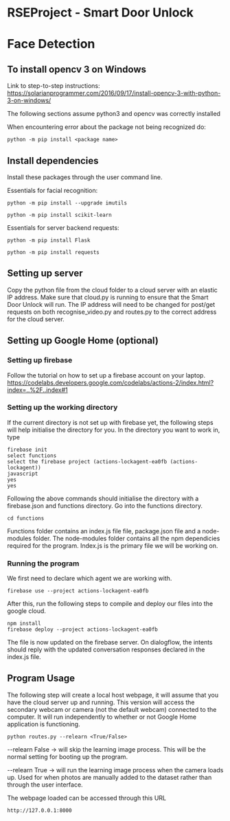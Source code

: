 # RSEProject - Smart Door Unlock

# Face Detection 
## To install opencv 3 on Windows
Link to step-to-step instructions: 
https://solarianprogrammer.com/2016/09/17/install-opencv-3-with-python-3-on-windows/


The following sections assume python3 and opencv was correctly installed


When encountering error about the package not being recognized do:
```
python -m pip install <package name>
```

## Install dependencies
Install these packages through the user command line.

Essentials for facial recognition:
```
python -m pip install --upgrade imutils
```
```
python -m pip install scikit-learn
```
Essentials for server backend requests:
```
python -m pip install Flask
```
```
python -m pip install requests
```

## Setting up server
Copy the python file from the cloud folder to a cloud server with an elastic IP address. Make sure that cloud.py is running to ensure that the Smart Door Unlock will run. The IP address will need to be changed for post/get requests on both recognise_video.py and routes.py to the correct address for the cloud server. 

## Setting up Google Home (optional)
### Setting up firebase
Follow the tutorial on how to set up a firebase account on your laptop.
https://codelabs.developers.google.com/codelabs/actions-2/index.html?index=..%2F..index#1


### Setting up the working directory

If the current directory is not set up with firebase yet, the following steps will help initialise the directory for you. In the directory you want to work in, type
```
firebase init
select functions
select the firebase project (actions-lockagent-ea0fb (actions-lockagent))
javascript
yes
yes
```
Following the above commands should initialise the directory with a firebase.json and functions directory. Go into the functions directory.
```
cd functions
```
Functions folder contains an index.js file file, package.json file and a node-modules folder. The node-modules folder contains all the npm dependicies required for the program. Index.js is the primary file we will be working on. 

### Running the program
We first need to declare which agent we are working with.
```
firebase use --project actions-lockagent-ea0fb
```
After this, run the following steps to compile and deploy our files into the google cloud.
```
npm install
firebase deploy --project actions-lockagent-ea0fb
```
The file is now updated on the firebase server. On dialogflow, the intents should reply with the updated conversation responses declared in the index.js file. 


## Program Usage
The following step will create a local host webpage, it will assume that you have the cloud server up and running. This version will access the secondary webcam or camera (not the default webcam) connected to the computer. It will run independently to whether or not Google Home application is functioning.

```
python routes.py --relearn <True/False>
```

--relearn False -> will skip the learning image process. This will be the normal setting for booting up the program.

--relearn True -> will run the learning image process when the camera loads up. Used for when photos are manually added to the dataset rather than through the user interface.

The webpage loaded can be accessed through this URL
```
http://127.0.0.1:8000
```
